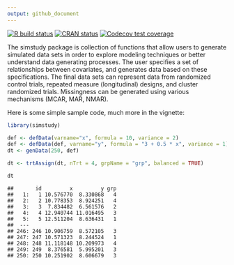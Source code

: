 ```yaml
---
output: github_document
---
```


<!-- badges: start -->
[![R build status](https://github.com/assignUser/simstudy/workflows/R-CMD-check/badge.svg)](https://github.com/assignUser/simstudy/actions)
[![CRAN status](https://www.r-pkg.org/badges/version/simstudy)](https://CRAN.R-project.org/package=simstudy)
[![Codecov test coverage](https://codecov.io/gh/assignUser/simstudy/branch/master/graph/badge.svg)](https://codecov.io/gh/assignUser/simstudy?branch=master)
<!-- badges: end -->

<!-- README.md is generated from README.Rmd. Please edit that file -->

The simstudy package is collection of functions that allow users to generate simulated data sets in order to explore modeling techniques or better understand data generating processes. The user specifies a set of relationships between covariates, and generates data based on these specifications. The final data sets can represent data from randomized control trials, repeated measure (longitudinal) designs, and cluster randomized trials. Missingness can be generated using various mechanisms (MCAR, MAR, NMAR).

Here is some simple sample code, much more in the vignette:


```r
library(simstudy)

def <- defData(varname="x", formula = 10, variance = 2)
def <- defData(def, varname="y", formula = "3 + 0.5 * x", variance = 1)
dt <- genData(250, def)

dt <- trtAssign(dt, nTrt = 4, grpName = "grp", balanced = TRUE)

dt
```

```
##       id         x         y grp
##   1:   1 10.576770  8.330868   4
##   2:   2 10.778353  8.924251   4
##   3:   3  7.834482  6.561576   2
##   4:   4 12.940744 11.016495   3
##   5:   5 12.511204  8.636431   1
##  ---                            
## 246: 246 10.906759  8.572105   3
## 247: 247 10.571323  8.244524   1
## 248: 248 11.118148 10.209973   4
## 249: 249  8.376581  5.995201   3
## 250: 250 10.251902  8.606679   3
```
